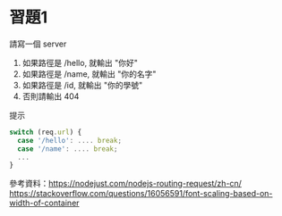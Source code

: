 # 習題1

請寫一個 server

1. 如果路徑是 /hello, 就輸出 "你好"
2. 如果路徑是 /name,  就輸出 "你的名字"
3. 如果路徑是 /id,  就輸出 "你的學號"
4. 否則請輸出 404 

提示

```js
switch (req.url) {
  case '/hello': .... break;
  case '/name': .... break;
  ...
}
```

參考資料：https://nodejust.com/nodejs-routing-request/zh-cn/
         https://stackoverflow.com/questions/16056591/font-scaling-based-on-width-of-container